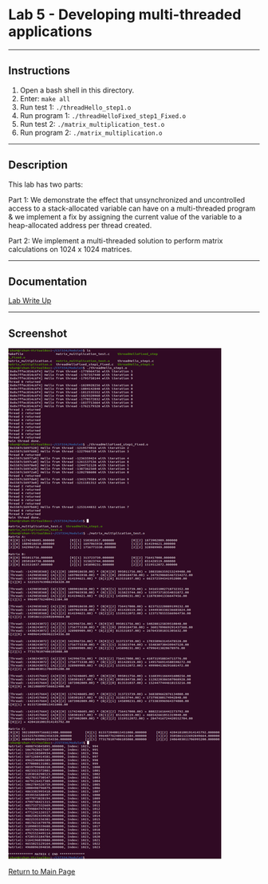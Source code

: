 # Lab 5 - Developing multi-threaded applications
---

## Instructions

1. Open a bash shell in this directory.
2. Enter: <code>make all</code>
3. Run test 1: <code>./threadHello_step1.o</code>
4. Run program 1: <code>./threadHelloFixed_step1_Fixed.o </code>
5. Run test 2: <code>./matrix_multiplication_test.o</code>
6. Run program 2: <code>./matrix_multiplication.o</code>

---

## Description

This lab has two parts:

Part 1: We demonstrate the effect that unsynchronized and uncontrolled access to a stack-allocated variable can have on a multi-threaded program & we implement a fix by assigning the current value of the variable to a heap-allocated address per thread created.

Part 2: We implement a multi-threaded solution to perform matrix calculations on 1024 x 1024 matrices.

---

## Documentation

[Lab Write Up](./write-up.pdf)

---

## Screenshot

![sample](./testrun.png)

[Return to Main Page](https://github.com/raymondshum/CST334)
